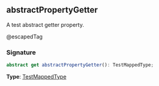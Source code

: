 ## abstractPropertyGetter

A test abstract getter property.

@escapedTag

<a id="abstractpropertygetter-signature"></a>

### Signature

```typescript
abstract get abstractPropertyGetter(): TestMappedType;
```

**Type**: [TestMappedType](docs/test-suite-a/testmappedtype-typealias)
